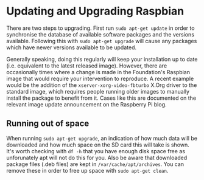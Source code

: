 # Updating and Upgrading Raspbian
There are two steps to upgrading. First run `sudo apt-get update` in order to synchronise the database of available software packages and the versions available. Following this with `sudo apt-get upgrade` will cause any packages which have newer versions available to be updated.

Generally speaking, doing this regularly will keep your installation up to date (i.e. equivalent to the latest released image). However, there are occasionally times where a change is made in the Foundation's Raspbian image that would require your intervention to reproduce. A recent example would be the addition of the `xserver-xorg-video-fbturbo` X.Org driver to the standard image, which requires people running older images to manually install the package to benefit from it. Cases like this are documented on the relevant image update announcement on the Raspberry Pi blog.

## Running out of space
When running `sudo apt-get upgrade`, an indication of how much data will be downloaded and how much space on the SD card this will take is shown. It's worth checking with `df -h` that you have enough disk space free as unforunately apt will not do this for you. Also be aware that downloaded package files (.deb files) are kept in `/var/cache/apt/archives`. You can remove these in order to free up space with `sudo apt-get clean`.
